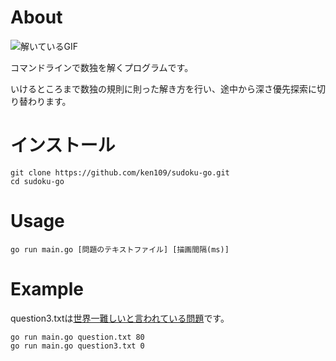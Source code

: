 # About
![解いているGIF](https://ken109-public.s3-ap-northeast-1.amazonaws.com/number-place-solver.gif)

コマンドラインで数独を解くプログラムです。

いけるところまで数独の規則に則った解き方を行い、途中から深さ優先探索に切り替わります。

# インストール
```
git clone https://github.com/ken109/sudoku-go.git
cd sudoku-go
```

# Usage
```
go run main.go [問題のテキストファイル] [描画間隔(ms)]
```

# Example
question3.txtは[世界一難しいと言われている問題](https://www.sentohsharyoga.com/ja/puzzle/blog/entry/sudoku_most_difficult#:~:text=%E4%B8%96%E7%95%8C%E3%81%A7%E6%9C%80%E3%82%82%E9%9B%A3%E3%81%97%E3%81%84%E6%95%B0%E7%8B%AC%E3%81%A8%E3%81%AF,%E3%82%92%E8%A6%81%E3%81%97%E3%81%9F%E3%82%88%E3%81%86%E3%81%A7%E3%81%99%E3%80%82)です。

```
go run main.go question.txt 80
go run main.go question3.txt 0
```
